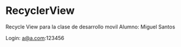 # RecyclerView
 Recycle View para la clase de desarrollo movil
 Alumno: Miguel Santos

Login: a@a.com:123456
